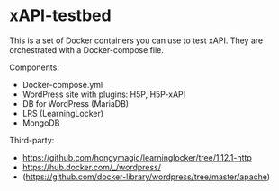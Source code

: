 # xAPI-testbed
This is a set of Docker containers you can use to test xAPI. They are orchestrated with a Docker-compose file. 

Components:
*  Docker-compose.yml
*  WordPress site with plugins: H5P, H5P-xAPI
  *  DB for WordPress (MariaDB)
*  LRS (LearningLocker)
  *  MongoDB
  
Third-party:
*  https://github.com/hongymagic/learninglocker/tree/1.12.1-http
*  https://hub.docker.com/_/wordpress/
  *  (https://github.com/docker-library/wordpress/tree/master/apache)
